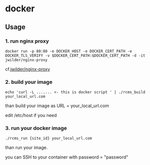 # docker 

## Usage 

### 1. run nginx proxy  

```
docker run -p 80:80 -e DOCKER_HOST -e DOCKER_CERT_PATH -e DOCKER_TLS_VERIFY -v $DOCKER_CERT_PATH:$DOCKER_CERT_PATH -d -it jwilder/nginx-proxy
```

cf.[jwilder/nginx-proxy](https://github.com/jwilder/nginx-proxy)

### 2. build your image  

```
echo 'curl -L ....... <- this is docker script ' | ./rcms_build your_local_url.com
```

than build your image as URL = your_local_url.com

edit /etc/host if you need    

### 3. run your docker image
 

```
./rcms_run {site_id} your_local_url.com
```

than run your image.

you can SSH to your container with password = "password"
